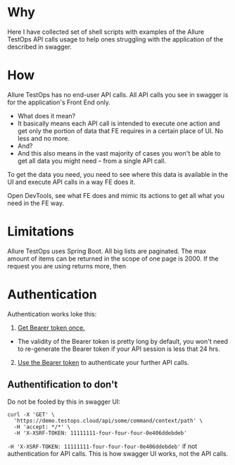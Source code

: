 # Why

Here I have collected set of shell scripts with examples of the Allure TestOps API calls usage to help ones struggling with the application of the described in swagger.

# How

Allure TestOps has no end-user API calls. All API calls you see in swagger is for the application's Front End only.

- What does it mean?
- It basically means each API call is intended to execute one action and get only the portion of data that FE requires in a certain place of UI. No less and no more.
- And?
- And this also means in the vast majority of cases you won't be able to get all data you might need – from a single API call.

To get the data you need, you need to see where this data is available in the UI and execute API calls in a way FE does it.

Open DevTools, see what FE does and mimic its actions to get all what you need in the FE way.

# Limitations

Allure TestOps uses Spring Boot. All big lists are paginated. The max amount of items can be returned in the scope of one page is 2000. If the request you are using returns more, then 

# Authentication

Authentication works loke this:

1. [Get Bearer token once.](https://docs.qameta.io/allure-testops/advanced/api/#generation-of-bearer-token)
  - The validity of the Bearer token is pretty long by default, you won't need to re-generate the Bearer token if your API session is less that 24 hrs.
2. [Use the Bearer token](https://docs.qameta.io/allure-testops/advanced/api/#usage-of-bearer-token-for-the-authentication-of-api-requests) to authenticate your further API calls.

## Authentification to don't

Do not be fooled by this in swagger UI:

```shell
curl -X 'GET' \
  'https://demo.testops.cloud/api/some/command/context/path' \
  -H 'accept: */*' \
  -H 'X-XSRF-TOKEN: 11111111-four-four-four-0e406ddebdeb'
```

`-H 'X-XSRF-TOKEN: 11111111-four-four-four-0e406ddebdeb'` if not authentication for API calls. This is how swagger UI works, not the API calls.

